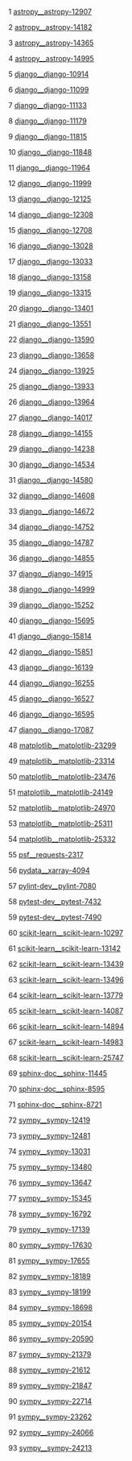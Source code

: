 1 [astropy__astropy-12907](https://www.all-hands.dev/share?share_id=691fd73f531ecbd8162ad1fc6c286d33dfbb94d0b955f37f4b69d77f4aaff80a)

2 [astropy__astropy-14182](https://www.all-hands.dev/share?share_id=3fe1ce83f7302e175754b9ab78743861580435d8f0f5daec9a202521f02b66f5)

3 [astropy__astropy-14365](https://www.all-hands.dev/share?share_id=08ef73b84e0ef130cd61dc76e6e1432f1daafe00d4d0ec89626baccfb502cf90)

4 [astropy__astropy-14995](https://www.all-hands.dev/share?share_id=08bca0f5cd50a836e327c9e7537f66ead03b33a59cdf695bb68a3fe0ba09850e)

5 [django__django-10914](https://www.all-hands.dev/share?share_id=55366c779119d7188f0c91523acd25c531bb7a6d72a79c8b200edb951a6998a6)

6 [django__django-11099](https://www.all-hands.dev/share?share_id=568ef716158476f2a062be1857176c0a22258b6fb9f1f79d4cac28876d64c96e)

7 [django__django-11133](https://www.all-hands.dev/share?share_id=f6f2df8ce1ae3cd081d01da7ae783100c50c20e609ce34430b54c7de62567048)

8 [django__django-11179](https://www.all-hands.dev/share?share_id=38da75e69527ae709b8d0f7c071a4bd9efec69650c34815e5a76bd4e76c39347)

9 [django__django-11815](https://www.all-hands.dev/share?share_id=02d8f951cd7a324810185c7efa8c11cc74914e1ff66d01e5a4b127cd46db0dfb)

10 [django__django-11848](https://www.all-hands.dev/share?share_id=f3db706f8a892e0f646e3efefc08485794385a00f53afb939133505ff65835da)

11 [django__django-11964](https://www.all-hands.dev/share?share_id=206dd4d7c0586d0d3be6f9cd4c31c962ef591514d7181e538981c11f9c7b5539)

12 [django__django-11999](https://www.all-hands.dev/share?share_id=f86858fac1b15d3070bfa41ec58d7a7e550b157893bb6a909ad72fed23dcd4d0)

13 [django__django-12125](https://www.all-hands.dev/share?share_id=ef35cadf54d3394eddf4218ab0cc0af586350828d579d8bee056318c9bcf5ea5)

14 [django__django-12308](https://www.all-hands.dev/share?share_id=c5a8f07b43a8f15ff78992a65af52a3b5af7051d51a627af27410ac7e3c5c6f2)

15 [django__django-12708](https://www.all-hands.dev/share?share_id=e5667e4374bf07c2a75f286fb6c3c0842c84adc77ee018e24b55658cdf2e346b)

16 [django__django-13028](https://www.all-hands.dev/share?share_id=77aebf1a0a3b59611058252568493549eca231844c14cb2e200eafed730f1386)

17 [django__django-13033](https://www.all-hands.dev/share?share_id=23adff3abbd54df543fea509ded9e80b43d5f20a8d537058efb037cea5dbea9a)

18 [django__django-13158](https://www.all-hands.dev/share?share_id=357abeef3a96c38d2d109e4fbd8f6ffec7e727976608a9da7b4180afce30afa7)

19 [django__django-13315](https://www.all-hands.dev/share?share_id=c866fd0520ac4bff9d85812403522cdd04074eeae3008e61b12c0acf4bba097f)

20 [django__django-13401](https://www.all-hands.dev/share?share_id=95ebcd1c617f99d91c9b3e354330ac3afda310071055985d5550480ddff33f7d)

21 [django__django-13551](https://www.all-hands.dev/share?share_id=2b098ff760edf9d29e9f2fe441d1584489c07581a23eeb2d0e0cb8f5dcfa6985)

22 [django__django-13590](https://www.all-hands.dev/share?share_id=ee2819dcb40f29679285802a8391b5903a48c35569f324406d4418bdeb7f01c9)

23 [django__django-13658](https://www.all-hands.dev/share?share_id=612d05bdd480fa22c0aeb8f87d9ecfd7b84197d7ba8c9f07082e963a039f8725)

24 [django__django-13925](https://www.all-hands.dev/share?share_id=f69a770f1f26c85bf266d4a8718cd34602c0f63ae9ed630d657a663517471c35)

25 [django__django-13933](https://www.all-hands.dev/share?share_id=7b4da8abcb4d5d91ffe5d59f15ac91010d5ee1fedfcb06eb5e054cda1945481e)

26 [django__django-13964](https://www.all-hands.dev/share?share_id=eb4ce349f508b16d8b7a1bcdf237111e7ead95efebcfa923a425ae39434fce05)

27 [django__django-14017](https://www.all-hands.dev/share?share_id=77994dfe135b10b064fd575e005dc2c3ac95ef80a3479516e8e2539c72915462)

28 [django__django-14155](https://www.all-hands.dev/share?share_id=02cde475ea2723d8dd5d3c4402ac50c2bf543e8c78507eeb54c7382bf0e1d4c1)

29 [django__django-14238](https://www.all-hands.dev/share?share_id=a00ce1c407b0776337879dfc8ee3c3abd74d0feafc4d57ef23c48092a5468db0)

30 [django__django-14534](https://www.all-hands.dev/share?share_id=cc793fd1dacb898cc4212b512475884e8df3f47fb85e02ee343a82588eb4104d)

31 [django__django-14580](https://www.all-hands.dev/share?share_id=ef73c59fd462bbcf9e84290813bf603d54201d681f87913402eae6b9c8a9aead)

32 [django__django-14608](https://www.all-hands.dev/share?share_id=d7832a28493a7a0a07acc1d06804e3708a4d33f307fe93cc6637a0aadca35e7b)

33 [django__django-14672](https://www.all-hands.dev/share?share_id=13861d094f09b0b03815e06f8efadbe27498460f2ececeb49494d15db7a45528)

34 [django__django-14752](https://www.all-hands.dev/share?share_id=66f8da1f8384a69698833da35f59b243cf9f6322a4b356f3aa5085f30f4e923f)

35 [django__django-14787](https://www.all-hands.dev/share?share_id=ba6a91800a08381ef8ceb4c90aac902ab9b1ad5ca00ce9b98357d46d16ccdc49)

36 [django__django-14855](https://www.all-hands.dev/share?share_id=4aa381743377a6083fa570379453be00259f9da4613e0d5193fa3359adcba8f5)

37 [django__django-14915](https://www.all-hands.dev/share?share_id=12380e300c4023573b221b4fabaa586d24a87f021f9247c24679e271952aab2f)

38 [django__django-14999](https://www.all-hands.dev/share?share_id=b4ba69f7e5ec731a1f29baea7a50b6ef3ccd97a9f4e2795896c1e2b4e3a3da24)

39 [django__django-15252](https://www.all-hands.dev/share?share_id=3265e3174a322e2046ba8cff2aea2323bc975f75556df8a53b28415dd601dff7)

40 [django__django-15695](https://www.all-hands.dev/share?share_id=53c3c01a7125dedacd249d39329a2ff93a94124e3418732faad72101e2ffd077)

41 [django__django-15814](https://www.all-hands.dev/share?share_id=6f4eba8c0b8ad72bff75b534eda3a923efe96947751005637450054868da2494)

42 [django__django-15851](https://www.all-hands.dev/share?share_id=46009d61109e6fa3ead0f639da1ef1299848015125d0cb14fb10b22bf3d19b85)

43 [django__django-16139](https://www.all-hands.dev/share?share_id=ac0e72a3b638bd7600c6e4e9d4a2ca2614de5bc627c96878e55fe7be4ffc0e1a)

44 [django__django-16255](https://www.all-hands.dev/share?share_id=de9e8ec79b4b28c58efdc3b5d5a81bfa6d1a33ce56a2025dd58a9869f9d31284)

45 [django__django-16527](https://www.all-hands.dev/share?share_id=f5cc1ce4bcc2ec67fe486d184160aa069c64565b286a2484fc5bd51c814ab0fa)

46 [django__django-16595](https://www.all-hands.dev/share?share_id=b20985793849a3586ce7375ef21728a4c3d6c7cc1d493f6d6d5ee9b3be64f9e7)

47 [django__django-17087](https://www.all-hands.dev/share?share_id=4c6a5ccdcad9a2c1586fd319dcb4d64199f8f4a6cc67e442dbd5b05e18e96b19)

48 [matplotlib__matplotlib-23299](https://www.all-hands.dev/share?share_id=cc070ac89518922793d620315ad2b9a83c70a6224a59c026788fe727ef3dde3b)

49 [matplotlib__matplotlib-23314](https://www.all-hands.dev/share?share_id=98620597bfcabfd13f3a8617b5c8bc4130b8cdd0e22ec41c99f6818a5af177d4)

50 [matplotlib__matplotlib-23476](https://www.all-hands.dev/share?share_id=ec3e405a514d31b9d799ad7fccc93b06c577b69cf132d4a65476518ab11af91b)

51 [matplotlib__matplotlib-24149](https://www.all-hands.dev/share?share_id=5033e489f0ab8a72997f830a0e64c977e94e6582f4e02a187777f8ccf507aab4)

52 [matplotlib__matplotlib-24970](https://www.all-hands.dev/share?share_id=0b43b8915215a9a6ad9fc32b048a194bad73acd9e16db5b747f2dbca346061fc)

53 [matplotlib__matplotlib-25311](https://www.all-hands.dev/share?share_id=2227e28c1cae58c115c10b74282da859ccb55501407534767e1744a52848aab1)

54 [matplotlib__matplotlib-25332](https://www.all-hands.dev/share?share_id=a4cfa4a1b8a844bd832f5236f360062273dc7bd46403d98a42e69f7369406065)

55 [psf__requests-2317](https://www.all-hands.dev/share?share_id=14b679d58e1b34da83bb489de9adff3e1b88ba32f70681e6e1916e4513084540)

56 [pydata__xarray-4094](https://www.all-hands.dev/share?share_id=f4694bae19c8a7ec142280550f079219c80353aff57fb63c8e981be3e40e7592)

57 [pylint-dev__pylint-7080](https://www.all-hands.dev/share?share_id=05f3f98dd116888d05d5224571139a9247d0ad76ce9b10228ae62ece95ef91da)

58 [pytest-dev__pytest-7432](https://www.all-hands.dev/share?share_id=3d0747c158001bbc392fe64c617842faab00e1ea059a50be15006c910edfe78f)

59 [pytest-dev__pytest-7490](https://www.all-hands.dev/share?share_id=8dde932643a36bbb32427458f7652e154249dd4b4574c72da0b09fdc3f38ab1c)

60 [scikit-learn__scikit-learn-10297](https://www.all-hands.dev/share?share_id=aa0cdadc2251772e148a8d5fc4d092160c41ae6a406577e02aab700329b96983)

61 [scikit-learn__scikit-learn-13142](https://www.all-hands.dev/share?share_id=7c982ef4a62fe966dc7f7a469ab805b166d767dd0da3b087413db42acb833a09)

62 [scikit-learn__scikit-learn-13439](https://www.all-hands.dev/share?share_id=f02c162a4d73ad06d02ed941ec9f663fae335257bd03cd2bd718324fae6e7aa7)

63 [scikit-learn__scikit-learn-13496](https://www.all-hands.dev/share?share_id=09d12864fec8e48bfb3b51d4eb9415b80be82cb6525a1d3155ed1f7b3c20288b)

64 [scikit-learn__scikit-learn-13779](https://www.all-hands.dev/share?share_id=17cad9d8aef1ab82cb0475bc1795658427068a431363ac7cf9923bd1303617d2)

65 [scikit-learn__scikit-learn-14087](https://www.all-hands.dev/share?share_id=008b02e93f1f5a73d717808d1170b3ae4f638055501a2289a317f20f6d22f20a)

66 [scikit-learn__scikit-learn-14894](https://www.all-hands.dev/share?share_id=042fa3274098c1bd31e04dfd66c02f79a6590b9245b26e0123140f7a515001d6)

67 [scikit-learn__scikit-learn-14983](https://www.all-hands.dev/share?share_id=e06a53d482736ea32998ed726926f7e8ac4e5df72d7a097616727373abe254c6)

68 [scikit-learn__scikit-learn-25747](https://www.all-hands.dev/share?share_id=5f0ed81825360330cb4607aa1ffa1e1d83f8f2b978cf4042b79a37f416dfcffd)

69 [sphinx-doc__sphinx-11445](https://www.all-hands.dev/share?share_id=41cb2ec0eab523f8b681cadc2860d9a2a7cb35d351101d111bf4294688c8ecf7)

70 [sphinx-doc__sphinx-8595](https://www.all-hands.dev/share?share_id=8f0116a444c11aa9e6888802b4e0750fc206b06333db77abbdf2149efbe4d7a4)

71 [sphinx-doc__sphinx-8721](https://www.all-hands.dev/share?share_id=0b3d0db09dd27a399220f0532ad49fe410af7ba8f7c8ee95f33fbdb4e17ae608)

72 [sympy__sympy-12419](https://www.all-hands.dev/share?share_id=ad894ba07b0653c01c205d8cc1675b10c78d6127eb4a2fd8be351f859fb99ea9)

73 [sympy__sympy-12481](https://www.all-hands.dev/share?share_id=1069a43d3faee7e62c030fe2631e7f9df8219678e438e497ec657772c4ff752f)

74 [sympy__sympy-13031](https://www.all-hands.dev/share?share_id=6fa66e705331dfb8b67d0807681e2b2003e89aa72dd99012f91e3fc2c12cd4ba)

75 [sympy__sympy-13480](https://www.all-hands.dev/share?share_id=f246405b4eea1288c6571b320527a3466933afff3a8387e2440f13ce59dc0268)

76 [sympy__sympy-13647](https://www.all-hands.dev/share?share_id=8c02123569107ee05260a792b76b5b55f1ce02f8e8dcb42315584d4ae86074ac)

77 [sympy__sympy-15345](https://www.all-hands.dev/share?share_id=c14cdd1f5925730e8be87a4b72a75b68ea19179de41633e56206e70c4675e5a0)

78 [sympy__sympy-16792](https://www.all-hands.dev/share?share_id=d1dbf0591908a2df4563f85073c40064de96b851e164c9e0819976ee57af6f96)

79 [sympy__sympy-17139](https://www.all-hands.dev/share?share_id=82abf7224d8885d6bdfa19001b8dd880b9abe8d39f11fe16b1e5985f2025c6bb)

80 [sympy__sympy-17630](https://www.all-hands.dev/share?share_id=8e240917850f91e699f61f6574053540a24db05c93c961d1a71ec8f40c3024f9)

81 [sympy__sympy-17655](https://www.all-hands.dev/share?share_id=642323a89761d10d4a1595d2ca209f721e6c127cce65b53cc7a83335382e42f6)

82 [sympy__sympy-18189](https://www.all-hands.dev/share?share_id=c0305693cba105ddf40189db94446cb3e31c152a188fd8e3b1afeede553bcb04)

83 [sympy__sympy-18199](https://www.all-hands.dev/share?share_id=84d75fe6754789b0108a79f171ed6bfc5241fc96d08556bc3e087aa1a4cb8220)

84 [sympy__sympy-18698](https://www.all-hands.dev/share?share_id=5ae5a824fbc7ef7581edb15c463bd50456f2456b69e07cd745f913cf20f08ade)

85 [sympy__sympy-20154](https://www.all-hands.dev/share?share_id=5e28a8a6fa6705f425e68711d9e942300f90aeec2916ca2dfa9503f4182c491a)

86 [sympy__sympy-20590](https://www.all-hands.dev/share?share_id=6ab8307ba21b3487265d43852e16fc4e89f2f9286be68b35ef1df2dbcebfc538)

87 [sympy__sympy-21379](https://www.all-hands.dev/share?share_id=dd5fd9d295d9abbe183cf5a852d8510d14008f821b3eaa28d091b90de135df34)

88 [sympy__sympy-21612](https://www.all-hands.dev/share?share_id=4a703f7c1abe7d54ee6c79bad7622dd74efe78cf1b5e3f3cea407c4271f0d931)

89 [sympy__sympy-21847](https://www.all-hands.dev/share?share_id=b7d0c6afa4e7a5cdf9d9227cc22e345057f3fa537d05a73c43911ed5e9f01394)

90 [sympy__sympy-22714](https://www.all-hands.dev/share?share_id=fe76880dc2303ab6030329d47a635ca67f562c62b36e5d919a03c264465619cd)

91 [sympy__sympy-23262](https://www.all-hands.dev/share?share_id=cc1833d9798109c78e4a8df056fced2d727c3395d818c00260bf1fe67227c066)

92 [sympy__sympy-24066](https://www.all-hands.dev/share?share_id=22c039fcff5a529139cc23b0f0b63795fbc27241941ed211f19c45b2d13989f9)

93 [sympy__sympy-24213](https://www.all-hands.dev/share?share_id=623b58060dab8b2d06454afbebc67260a7ff238971000b11c2bcd9ddf80de063)
